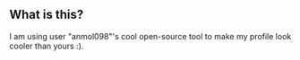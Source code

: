 ## What is this?

I am using user "anmol098"'s cool open-source tool to make my profile look cooler than yours :).
